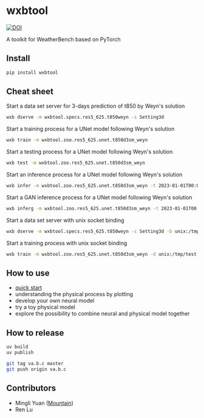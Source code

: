 # wxbtool

[![DOI](https://zenodo.org/badge/269931312.svg)](https://zenodo.org/badge/latestdoi/269931312)

A toolkit for WeatherBench based on PyTorch

Install
--------

```bash
pip install wxbtool
```

Cheat sheet
-----------

Start a data set server for 3-days prediction of t850 by Weyn's solution
```bash
wxb dserve -m wxbtool.specs.res5_625.t850weyn -s Setting3d
```

Start a training process for a UNet model following Weyn's solution
```bash
wxb train -m wxbtool.zoo.res5_625.unet.t850d3sm_weyn
```

Start a testing process for a UNet model following Weyn's solution
```bash
wxb test -m wxbtool.zoo.res5_625.unet.t850d3sm_weyn
```

Start an inference process for a UNet model following Weyn's solution
```bash
wxb infer -m wxbtool.zoo.res5_625.unet.t850d3sm_weyn -t 2023-01-01T00:00:00 -o output.png
```

Start a GAN inference process for a UNet model following Weyn's solution
```bash
wxb inferg -m wxbtool.zoo.res5_625.unet.t850d3sm_weyn -t 2023-01-01T00:00:00 -s 10 -o output.nc
```

Start a data set server with unix socket binding
```bash
wxb dserve -m wxbtool.specs.res5_625.t850weyn -s Setting3d -b unix:/tmp/test.sock
```

Start a training process with unix socket binding
```bash
wxb train -m wxbtool.zoo.res5_625.unet.t850d3sm_weyn -d unix:/tmp/test.sock
```

How to use
-----------

* [quick start](https://github.com/caiyunapp/wxbtool/wiki/quick-start)
* understanding the physical process by plotting
* develop your own neural model
* try a toy physical model
* explore the possibility to combine neural and physical model together

How to release
---------------

```bash
uv build
uv publish

git tag va.b.c master
git push origin va.b.c
```

Contributors
------------

* Mingli Yuan ([Mountain](https://github.com/mountain))
* Ren Lu
